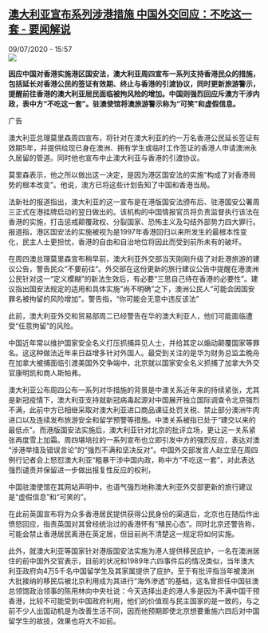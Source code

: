 <!--1594306606000-->
[澳大利亚宣布系列涉港措施 中国外交回应：不吃这一套 - 要闻解说](http://www.rfi.fr//cn/%E5%9B%BD%E9%99%85/20200709-%E6%BE%B3%E5%A4%A7%E5%88%A9%E4%BA%9A%E5%AE%A3%E5%B8%83%E7%B3%BB%E5%88%97%E6%B6%89%E6%B8%AF%E6%8E%AA%E6%96%BD-%E4%B8%AD%E5%9B%BD%E5%A4%96%E4%BA%A4%E5%9B%9E%E5%BA%94-%E4%B8%8D%E5%90%83%E8%BF%99%E4%B8%80%E5%A5%97)
------

<div>09/07/2020 - 15:57</div><img src="https://s.rfi.fr/media/display/b9a7102a-6c34-11ea-830d-005056bff430/w:310/p:16x9/7e8d52005792333604e8088b12fedaa177317747.jpg"><p><strong>因应中国对香港实施港区国安法，澳大利亚周四宣布一系列支持香港民众的措施，包括延长对香港公民的签证有效期、终止与香港的引渡协议，同时更新旅游警示，提醒前往香港的澳大利亚居民面临被拘风险的增加。中国则强烈回应斥澳方干涉内政，表中方“不吃这一套”。驻澳使馆将澳旅游警示称为“可笑”和虚假信息。</strong></p><div class="t-content__body u-clearfix"><div class="m-interstitial"><div class="m-interstitial__ad"><divclass="m-block-ad "data-tms-ad-type="box"data-tms-ad-status="idle"data-tms-ad-pos="1"><div class="m-block-ad__label">广告</div><div class="m-block-ad__content"></div></div></div></div><p>澳大利亚总理莫里森周四宣布，将针对在澳大利亚的约一万名香港公民延长签证有效期5年，并提供给现已身在澳洲、拥有学生或临时工作签证的香港人申请澳洲永久居留的管道。同时他也宣布中止澳大利亚与香港的引渡协议。</p><p>莫里森表示，他之所以做出这一决定，是因为港区国安法的实施“构成了对香港局势的根本改变”。他说，澳方已将这些计划告知了中国和香港当局。</p><p>法新社的报道指出，澳大利亚的这一宣布是在港版国安法颁布后、驻港国安公署周三正式在港挂牌启动的翌日做出的。该机构的中国情报官员将负责监督执行该法在香港的实施，打击惩戒颠覆政权、分裂国家、恐怖主义及勾结外部势力四大罪行。报道指，港区国安法的实施被视为是1997年香港回归以来所发生的最根本性变化，民主人士更担忧，香港的自由和自治地位将因此而受到前所未有的破坏。</p><p>在周四澳总理莫里森宣布稍早前，澳大利亚外交部当天刚刚升级了对赴港旅游的建议公告，警告民众“不要前往“。外交部在这份更新的旅行建议公告中提醒在港澳洲公民针对这一“定义模糊”的新法生效后，有必要“三思自己待在香港的必要性”。建议指出国安法规定的适用和具体实施“尚不明确”之下，澳洲公民人“可能会因国安罪名被拘留的风险增加”。警告指，“你可能会无意中违反该法”</p><p>此前，澳大利亚外交和贸易部周二已经警告在华的澳大利亚人，他们可能面临遭受“任意拘留”的风险。 </p><p>中国近年常以维护国家安全名义打压抓捕异见人士，并给其定以煽动颠覆国家等罪名。这这种做法近年来日益增多针对外国人。最受到关注的是华为财务总监孟晚舟在加拿大被捕面临引渡美国外交争端中，北京就以国家安全名义抓捕了加拿大外交官康明凯和商人斯帕弗。</p><p>澳大利亚公布周四公布一系列对华措施的背景是中澳关系近年来的持续紧张，尤其是新冠疫情下，澳大利亚支持就新冠病毒起源对中国展开独立国际调查令北京强烈不满，此前中方已相继采取对澳大利亚进口商品课征处罚关税、禁止部分澳洲牛肉进口以及连续发布旅游安全和留学预警等措施。中澳关系被指已处于“建交以来的最低点”。而港版国安法实施后，澳大利亚针对北京的批评立场，更让这一关系紧张再度雪上加霜。周四堪培拉的一系列宣布也立即引发中方的强烈反应，表达对澳 “涉港举措及错误言论”的“强烈不满和坚决反对”。中国外交部发言人赵立坚在周四例行记者会上怒怼澳大利亚“粗暴干涉中国内政，称中方“不吃这一套”，对此表达强烈谴责并保留进一步做出报复性反应的权利，</p><p>中国驻澳使馆在其网站声明中，也语气强烈地称澳大利亚外交部更新的旅行建议是“虚假信息”和“可笑的”。</p><p>在此前英国宣布将为众多香港居民提供获得公民身份的渠道后，北京也在随后作出愤怒回应，指责英国对其曾经统治过的香港怀有“殖民心态”。同时北京还警告称，可能会禁止香港居民离港在英定居，但目前尚不清楚这一规定将如何实施。</p><p>此外，就澳大利亚等国家针对港版国安法实施为港人提供移民庇护，一名在澳洲居住的前中国外交官表示，目前的状况和1989年六四事件后的情况类似，当年澳大利亚政府向4万5千名中国留学生及其家属提供了庇护。至于有批评指当年被澳洲大批接纳的移民后被北京利用成为其进行“海外渗透”的基础，这名曾担任中国驻澳总领馆政治领事的陈用林向中央社说：今天选择出走的港人多是因为不满中国干预香港，比较不可能受到中国政府利用，他们的价值观与民主国家的是一致的，与之前不少人出国动机是为改善生活不同，因而他预期即使北京想要重施六四后对中国留学生的故技，效果也将大不如前。</p><p> </p><div class="o-self-promo o-self-promo--nl o-self-promo--hidden" data-selfpromo-newsletter></div><div class="o-self-promo o-self-promo--app o-self-promo--hidden" data-selfpromo-app></div></div>
